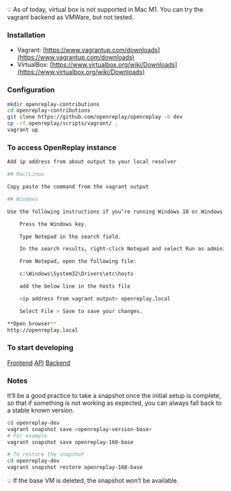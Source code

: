 <aside>
💡 As of today, virtual box is not supported in Mac M1. You can try the vagrant backend as VMWare, but not tested.

</aside>

### Installation

- Vagrant: [https://www.vagrantup.com/downloads](https://www.vagrantup.com/downloads)
- VirtualBox: [https://www.virtualbox.org/wiki/Downloads](https://www.virtualbox.org/wiki/Downloads)

### Configuration

```bash
mkdir openreplay-contributions
cd openreplay-contributions
git clone https://github.com/openreplay/openreplay -b dev
cp -rf openreplay/scripts/vagrant/ .
vagrant up
```

### To access OpenReplay instance

```bash
Add ip address from about output to your local resolver

## Mac/Linux

Copy paste the command from the vagrant output

## Windows

Use the following instructions if you’re running Windows 10 or Windows 8:

    Press the Windows key.

    Type Notepad in the search field.

    In the search results, right-click Notepad and select Run as administrator.

    From Notepad, open the following file:

    c:\Windows\System32\Drivers\etc\hosts

    add the below line in the hosts file

    <ip address from vagrant output> openreplay.local

    Select File > Save to save your changes.

**Open browser**
http://openreplay.local
```

### To start developing

[Frontend](../../frontend/development.md)
[API](../../api/development.md)
[Backend](../../backend/development.md)

### Notes

It’ll be a good practice to take a snapshot once the initial setup is complete, so that if something is not working as expected, you can always fall back to a stable known version.

```bash
cd openreplay-dev
vagrant snapshot save <openreplay-version-base>
# For example
vagrant snapshot save openreplay-160-base
```

```bash
# To restore the snapshot
cd openreplay-dev
vagrant snapshot restore openreplay-160-base
```

<aside>
💡 If the base VM is deleted, the snapshot won’t be available.
</aside>

